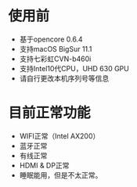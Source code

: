 # 使用前

* 基于opencore 0.6.4
* 支持macOS BigSur 11.1
* 支持七彩虹CVN-b460i
* 支持Intel10代CPU，UHD 630 GPU
* 请自行更改本机序列号等信息

# 目前正常功能

* WIFI正常（Intel AX200）
* 蓝牙正常
* 有线正常
* HDMI & DP正常
* 睡眠能用，但是不太正常。
